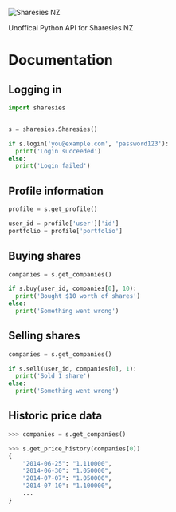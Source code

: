 ![Sharesies NZ](https://images.squarespace-cdn.com/content/58bc788c59cc68b9696b9ee0/1543372882154-5E6PGXVJGOIQU30NTJKJ/sharesies.png?content-type=image%2Fpng)

Unoffical Python API for Sharesies NZ

# Documentation

## Logging in
```python
import sharesies


s = sharesies.Sharesies()

if s.login('you@example.com', 'password123'):
  print('Login succeeded')
else:
  print('Login failed')
```

## Profile information
```python
profile = s.get_profile()

user_id = profile['user']['id']
portfolio = profile['portfolio']
```

## Buying shares
```python
companies = s.get_companies()

if s.buy(user_id, companies[0], 10):
  print('Bought $10 worth of shares')
else:
  print('Something went wrong')
```

## Selling shares
```python
companies = s.get_companies()

if s.sell(user_id, companies[0], 1):
  print('Sold 1 share')
else:
  print('Something went wrong')
```

## Historic price data
```python
>>> companies = s.get_companies()

>>> s.get_price_history(companies[0])
{
    "2014-06-25": "1.110000",
    "2014-06-30": "1.050000",
    "2014-07-07": "1.050000",
    "2014-07-10": "1.100000",
    ...
}

```
